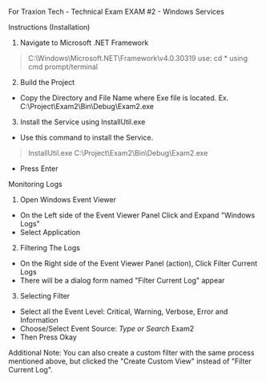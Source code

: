For Traxion Tech - Technical Exam EXAM #2 - Windows Services

Instructions (Installation)
1. Navigate to Microsoft .NET Framework 
> C:\Windows\Microsoft.NET\Framework\v4.0.30319
use: cd * using cmd prompt/terminal
2. Build the Project
- Copy the Directory and File Name where Exe file is located.
Ex. C:\Project\Exam2\Bin\Debug\Exam2.exe
3. Install the Service using InstallUtil.exe
- Use this command to install the Service.
> InstallUtil.exe C:\Project\Exam2\Bin\Debug\Exam2.exe 
- Press Enter

Monitoring Logs
1. Open Windows Event Viewer
- On the Left side of the Event Viewer Panel Click and Expand "Windows Logs"
- Select Application
2. Filtering The Logs
- On the Right side of the Event Viewer Panel (action), Click Filter Current Logs
- There will be a dialog form named "Filter Current Log" appear
3. Selecting Filter
- Select all the Event Level: Critical, Warning, Verbose, Error and Information
- Choose/Select Event Source: *Type or Search* Exam2
- Then Press Okay

Additional Note: You can also create a custom filter with the same process mentioned above, but clicked the "Create Custom View" instead of "Filter Current Log".






